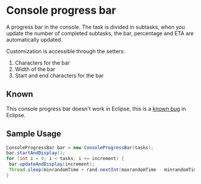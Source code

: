 # Console progress bar

A progress bar in the console. The task is divided in subtasks, when you update the number of completed subtasks, the bar, percentage and ETA are automatically updated.

Customization is accessible through the setters:
1. Characters for the bar
2. Width of the bar
3. Start and end characters for the bar

## Known

This console progress bar doesn't work in Eclipse, this is a [known bug](https://bugs.eclipse.org/bugs/show_bug.cgi?id=76936) in Eclipse.

## Sample Usage

```java
ConsoleProgressBar bar = new ConsoleProgressBar(tasks);
bar.startAndDisplay();
for (int i = 0; i < tasks; i += increment) {
 bar.updateAndDisplay(increment);
 Thread.sleep(minrandomTime + rand.nextInt(maxrandomTime - minrandomTime));
}
```
